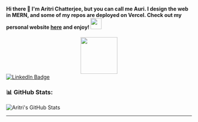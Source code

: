 ### 
<h4>
  Hi there 👋 I'm Aritri Chatterjee, but you can call me Auri. I design the web in MERN, and some of my repos are deployed on Vercel. Check out my personal website <a href="https://aritri2024.vercel.app/">here</a> and enjoy!
  <img src="https://media.giphy.com/media/hvRJCLFzcasrR4ia7z/giphy.gif" width="30px"/>
</h4>

<div id="header" align="center">
  <img src="https://media.giphy.com/media/l0HlNaQ6gWfllcjDO/giphy.gif" width="100"/>
</div>

<div id="badges">
  <a href="https://www.linkedin.com/in/aritrichatterjee9">
    <img src="https://img.shields.io/badge/LinkedIn-blue?style=for-the-badge&logo=linkedin&logoColor=white" alt="LinkedIn Badge"/>
  </a>
</div>

<div id="views" align="center">
<img src="https://komarev.com/ghpvc/?username=aritrichatterjee9&style=flat-square&color=blue" alt=""/>
</div>





### 📊 GitHub Stats:

![Aritri's GitHub Stats](https://github-readme-stats.vercel.app/api?username=aritrichatterjee9&show_icons=true&theme=radical)

---



